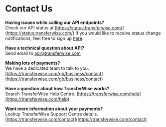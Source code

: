 # Contact Us

**Having issues while calling our API endpoints?**</br>
Check our API status at [https://status.transferwise.com/](https://status.transferwise.com/)
If you would like to receive status change notifications, feel free to sign up [here](http://eepurl.com/geU_O2).

**Have a technical question about API?**</br>
Send email to api@transferwise.com


**Making lots of payments?**</br>
We have a dedicated team to talk to you. [https://transferwise.com/gb/business/contact](https://transferwise.com/gb/business/contact)


**Have a question about how TransferWise works?**<br/>
Search TransferWise Help Centre. [https://transferwise.com/help](https://transferwise.com/help)


**Want more information about your payments?** <br/>
Lookup TransferWise Support Centre details. [https://transferwise.com/contact](https://transferwise.com/contact)
